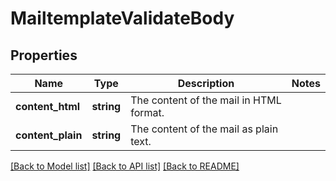 # MailtemplateValidateBody

## Properties
Name | Type | Description | Notes
------------ | ------------- | ------------- | -------------
**content_html** | **string** | The content of the mail in HTML format. | 
**content_plain** | **string** | The content of the mail as plain text. | 

[[Back to Model list]](../../README.md#documentation-for-models) [[Back to API list]](../../README.md#documentation-for-api-endpoints) [[Back to README]](../../README.md)

